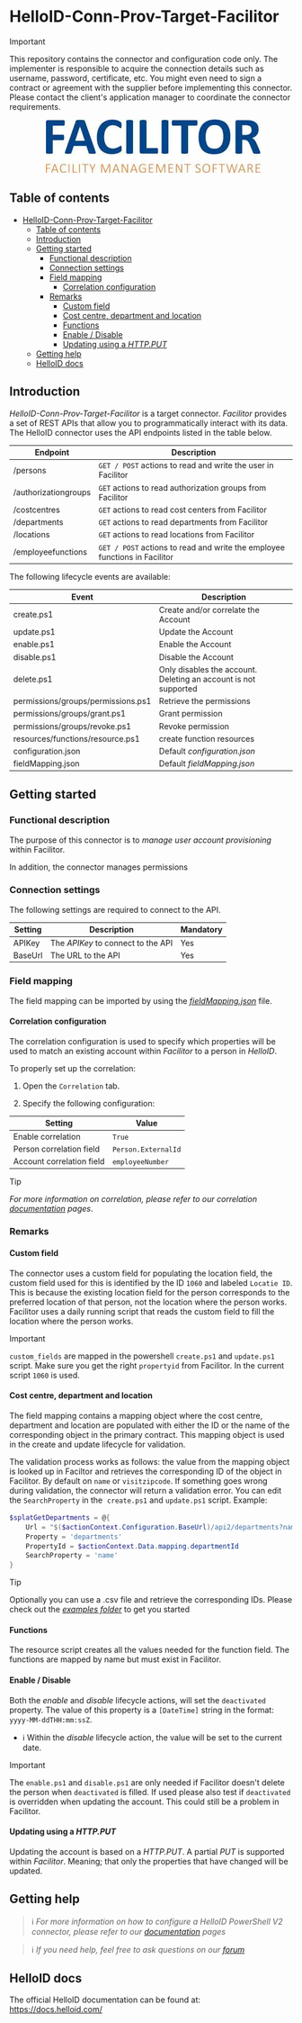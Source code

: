 # HelloID-Conn-Prov-Target-Facilitor

> [!IMPORTANT]
> This repository contains the connector and configuration code only. The implementer is responsible to acquire the connection details such as username, password, certificate, etc. You might even need to sign a contract or agreement with the supplier before implementing this connector. Please contact the client's application manager to coordinate the connector requirements.

<p align="center">
  <img src="https://github.com/Tools4everBV/HelloID-Conn-Prov-Target-Facilitor/blob/main/Logo.png?raw=true">
</p>

## Table of contents

- [HelloID-Conn-Prov-Target-Facilitor](#helloid-conn-prov-target-facilitor)
  - [Table of contents](#table-of-contents)
  - [Introduction](#introduction)
  - [Getting started](#getting-started)
    - [Functional description](#functional-description)
    - [Connection settings](#connection-settings)
    - [Field mapping](#field-mapping)
      - [Correlation configuration](#correlation-configuration)
    - [Remarks](#remarks)
      - [Custom field](#custom-field)
      - [Cost centre, department and location](#cost-centre-department-and-location)
      - [Functions](#functions)
      - [Enable / Disable](#enable--disable)
      - [Updating using a _HTTP.PUT_](#updating-using-a-httpput)
  - [Getting help](#getting-help)
  - [HelloID docs](#helloid-docs)

## Introduction

_HelloID-Conn-Prov-Target-Facilitor_ is a target connector. _Facilitor_ provides a set of REST APIs that allow you to programmatically interact with its data. The HelloID connector uses the API endpoints listed in the table below.

| Endpoint             | Description                                                                |
| -------------------- | -------------------------------------------------------------------------- |
| /persons             | `GET / POST` actions to read and write the user in Facilitor               |
| /authorizationgroups | `GET` actions to read authorization groups from Facilitor                  |
| /costcentres         | `GET` actions to read cost centers from Facilitor                          |
| /departments         | `GET` actions to read departments from Facilitor                           |
| /locations           | `GET` actions to read locations from Facilitor                             |
| /employeefunctions   | `GET / POST` actions to read and write the employee functions in Facilitor |

The following lifecycle events are available:

| Event                              | Description                                                     |
| ---------------------------------- | --------------------------------------------------------------- |
| create.ps1                         | Create and/or correlate the Account                             |
| update.ps1                         | Update the Account                                              |
| enable.ps1                         | Enable the Account                                              |
| disable.ps1                        | Disable the Account                                             |
| delete.ps1                         | Only disables the account. Deleting an account is not supported |
| permissions/groups/permissions.ps1 | Retrieve the permissions                                        |
| permissions/groups/grant.ps1       | Grant permission                                                |
| permissions/groups/revoke.ps1      | Revoke permission                                               |
| resources/functions/resource.ps1   | create function resources                                       |
| configuration.json                 | Default _configuration.json_                                    |
| fieldMapping.json                  | Default _fieldMapping.json_                                     |

## Getting started

### Functional description

The purpose of this connector is to _manage user account provisioning_ within Facilitor.

In addition, the connector manages permissions

### Connection settings

The following settings are required to connect to the API.

| Setting | Description                        | Mandatory |
| ------- | ---------------------------------- | --------- |
| APIKey  | The _APIKey_ to connect to the API | Yes       |
| BaseUrl | The URL to the API                 | Yes       |

### Field mapping

The field mapping can be imported by using the [_fieldMapping.json_](./fieldMapping.json) file.

#### Correlation configuration

The correlation configuration is used to specify which properties will be used to match an existing account within _Facilitor_ to a person in _HelloID_.

To properly set up the correlation:

1. Open the `Correlation` tab.

2. Specify the following configuration:

 | Setting                   | Value               |
 | ------------------------- | ------------------- |
 | Enable correlation        | `True`              |
 | Person correlation field  | `Person.ExternalId` |
 | Account correlation field | `employeeNumber`    |

> [!TIP]
> _For more information on correlation, please refer to our correlation [documentation](https://docs.helloid.com/en/provisioning/target-systems/powershell-v2-target-systems/correlation.html) pages_.

### Remarks

#### Custom field

The connector uses a custom field for populating the location field, the custom field used for this is identified by the ID `1060` and labeled `Locatie ID`. This is because the existing location field for the person corresponds to the preferred location of that person, not the location where the person works. Facilitor uses a daily running script that reads the custom field to fill the location where the person works.

> [!IMPORTANT]
> `custom_fields` are mapped in the powershell `create.ps1` and `update.ps1` script. Make sure you get the right `propertyid` from Facilitor. In the current script `1060` is used.

#### Cost centre, department and location

The field mapping contains a mapping object where the cost centre, department and location are populated with either the ID or the name of the corresponding object in the primary contract. This mapping object is used in the create and update lifecycle for validation.

The validation process works as follows: the value from the mapping object is looked up in Faciltor and retrieves the corresponding ID of the object in Facilitor. By default on `name` or `visitzipcode`. If something goes wrong during validation, the connector will return a validation error. You can edit the `SearchProperty` in the  `create.ps1` and `update.ps1` script. Example:

```Powershell
$splatGetDepartments = @{
    Url = "$($actionContext.Configuration.BaseUrl)/api2/departments?name=$($actionContext.Data.mapping.departmentId)"
    Property = 'departments'
    PropertyId = $actionContext.Data.mapping.departmentId
    SearchProperty = 'name'
}
```

> [!TIP]
> Optionally you can use a .csv file and retrieve the corresponding IDs. Please check out the [_examples folder_](./examples) to get you started

#### Functions
The resource script creates all the values needed for the function field. The functions are mapped by name but must exist in Facilitor.

#### Enable / Disable

Both the _enable_ and _disable_ lifecycle actions, will set the `deactivated` property. The value of this property is a `[DateTime]` string in the format: `yyyy-MM-ddTHH:mm:ssZ`.

- ℹ️ Within the _disable_ lifecycle action, the value will be set to the current date.

> [!IMPORTANT]
> The `enable.ps1` and `disable.ps1` are only needed if Facilitor doesn't delete the person when `deactivated` is filled. If used please also test if `deactivated` is overridden when updating the account. This could still be a problem in Facilitor.

#### Updating using a _HTTP.PUT_

Updating the account is based on a _HTTP.PUT_. A partial _PUT_ is supported within _Facilitor_. Meaning; that only the properties that have changed will be updated.

## Getting help

> ℹ️ _For more information on how to configure a HelloID PowerShell V2 connector, please refer to our [documentation](https://docs.helloid.com/en/provisioning/target-systems/powershell-v2-target-systems.html) pages_

> ℹ️ _If you need help, feel free to ask questions on our [forum](https://forum.helloid.com)_

## HelloID docs

The official HelloID documentation can be found at: https://docs.helloid.com/
